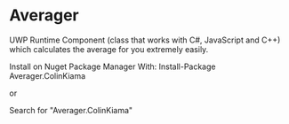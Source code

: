 
# Averager
UWP Runtime Component (class that works with C#, JavaScript and C++) which calculates the average for you extremely easily.

Install on Nuget Package Manager With: Install-Package Averager.ColinKiama

or 

Search for "Averager.ColinKiama"
